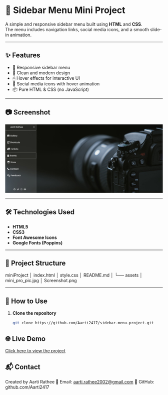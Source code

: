 # 📂 Sidebar Menu Mini Project

A simple and responsive sidebar menu built using **HTML** and **CSS**.  
The menu includes navigation links, social media icons, and a smooth slide-in animation.

---

## ✨ Features
- 📱 Responsive sidebar menu
- 🎨 Clean and modern design
- 🖱 Hover effects for interactive UI
- 🔗 Social media icons with hover animation
- 📦 Pure HTML & CSS (no JavaScript)

---

## 📷 Screenshot
![Sidebar Menu Screenshot](assets/Screenshot.png)

---

## 🛠 Technologies Used
- **HTML5**
- **CSS3**
- **Font Awesome Icons**
- **Google Fonts (Poppins)**

---

## 📂 Project Structure
miniProject
│   index.html
│   style.css
│   README.md
│
└── assets
    │   mini_pro_pic.jpg
    │   Screenshot.png

---

## 🚀 How to Use
1. **Clone the repository**  
   ```bash
   git clone https://github.com/Aarti2417/sidebar-menu-project.git

## 🌐 Live Demo
[Click here to view the project](https://aarti2417.github.io/sidebar-menu-project/)


## 📬 Contact

Created by Aarti Rathee
📧 Email: aarti.rathee2002@gmail.com
🔗 GitHub: github.com/Aarti2417
